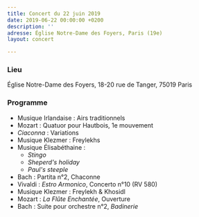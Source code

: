 ```yaml
---
title: Concert du 22 juin 2019
date: 2019-06-22 00:00:00 +0200
description: ''
adresse: Église Notre-Dame des Foyers, Paris (19e)
layout: concert

---
```

### Lieu

Église Notre-Dame des Foyers, 18-20 rue de Tanger, 75019 Paris

### Programme

* Musique Irlandaise : Airs traditionnels
* Mozart : Quatuor pour Hautbois, 1e mouvement
* _Ciaconna_ : Variations
* Musique Klezmer : Freylekhs
* Musique Élisabéthaine :
  * _Stingo_
  * _Sheperd's holiday_
  * _Paul's steeple_
* Bach : Partita n°2, Chaconne
* Vivaldi : _Estro Armonico_, Concerto n°10 (RV 580)
* Musique Klezmer : Freylekh & Khosidl
* Mozart : _La Flûte Enchantée_, Ouverture
* Bach : Suite pour orchestre n°2, _Badinerie_
